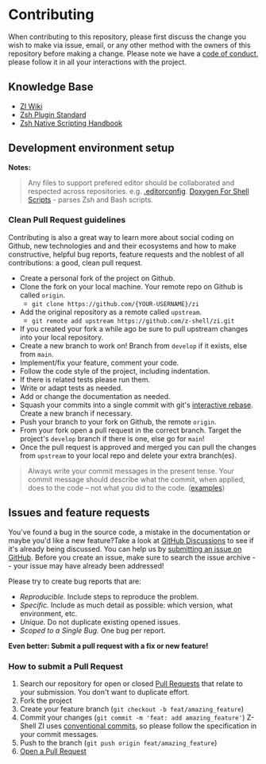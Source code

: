 # Contributing

When contributing to this repository, please first discuss the change you wish to make via issue, email, or any other method with the owners of this repository before making a change.
Please note we have a [code of conduct](CODE_OF_CONDUCT.md), please follow it in all your interactions with the project.

## Knowledge Base

- [ZI Wiki](https://github.com/z-shell/zi/wiki)
- [Zsh Plugin Standard](https://z-shell.github.io/docs/zsh/Zsh-Plugin-Standard.html)
- [Zsh Native Scripting Handbook](https://z-shell.github.io/docs/zsh/Zsh-Native-Scripting-Handbook.html)

## Development environment setup

**Notes:**
> Any files to support prefered editor should be collaborated and respected across repositories. e.g. [.editorconfig](https://gist.github.com/ss-o/1e8d9f3a710f78330a09ccc47ef6ddb2).
> [Doxygen For Shell Scripts](https://github.com/z-shell/zsdoc) - parses Zsh and Bash scripts.

### Clean Pull Request guidelines

  Contributing is also a great way to learn more about social coding on Github, new technologies and and their ecosystems and how to make constructive, helpful bug reports, feature requests and the noblest of all contributions: a good, clean pull request.

-   Create a personal fork of the project on Github.
-   Clone the fork on your local machine. Your remote repo on Github is called `origin`.
    -   `git clone https://github.com/{YOUR-USERNAME}/zi`
-   Add the original repository as a remote called `upstream`.
    -   `git remote add upstream https://github.com/z-shell/zi.git`
-   If you created your fork a while ago be sure to pull upstream changes into your local repository.
-   Create a new branch to work on! Branch from `develop` if it exists, else from `main`.
-   Implement/fix your feature, comment your code.
-   Follow the code style of the project, including indentation.
-   If there is related tests please run them.
-   Write or adapt tests as needed.
-   Add or change the documentation as needed.
-   Squash your commits into a single commit with git's [interactive rebase](https://help.github.com/articles/interactive-rebase). Create a new branch if necessary.
-   Push your branch to your fork on Github, the remote `origin`.
-   From your fork open a pull request in the correct branch. Target the project's `develop` branch if there is one, else go for `main`!
-   Once the pull request is approved and merged you can pull the changes from `upstream` to your local repo and delete
    your extra branch(es).

> Always write your commit messages in the present tense. Your commit message should describe what the commit, when applied, does to the code – not what you did to the code. ([examples](https://www.google.com/search?q=english+"present+tense+example"))

## Issues and feature requests

You've found a bug in the source code, a mistake in the documentation or maybe you'd like a new feature?Take a look at [GitHub Discussions](https://github.com/z-shell/zi/discussions) to see if it's already being discussed. You can help us by [submitting an issue on GitHub](https://github.com/z-shell/zi/issues). Before you create an issue, make sure to search the issue archive -- your issue may have already been addressed!

Please try to create bug reports that are:

-   _Reproducible._ Include steps to reproduce the problem.
-   _Specific._ Include as much detail as possible: which version, what environment, etc.
-   _Unique._ Do not duplicate existing opened issues.
-   _Scoped to a Single Bug._ One bug per report.

**Even better: Submit a pull request with a fix or new feature!**

### How to submit a Pull Request

1. Search our repository for open or closed
   [Pull Requests](https://github.com/z-shell/zi/pulls)
   that relate to your submission. You don't want to duplicate effort.
2. Fork the project
3. Create your feature branch (`git checkout -b feat/amazing_feature`)
4. Commit your changes (`git commit -m 'feat: add amazing_feature'`) Z-Shell ZI uses [conventional commits](https://www.conventionalcommits.org), so please follow the specification in your commit messages.
5. Push to the branch (`git push origin feat/amazing_feature`)
6. [Open a Pull Request](https://github.com/z-shell/zi/compare?expand=1)
